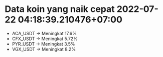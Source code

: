 # Data koin yang naik cepat 2022-07-22 04:18:39.210476+07:00

* ACA_USDT -> Meningkat 17.6%
* CFX_USDT -> Meningkat 5.72%
* PYR_USDT -> Meningkat 3.5%
* VGX_USDT -> Meningkat 8.2%

